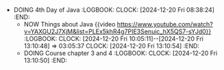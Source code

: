 - DOING 4th Day of Java
  :LOGBOOK:
  CLOCK: [2024-12-20 Fri 08:38:24]
  :END:
	- NOW Things about Java {{video https://www.youtube.com/watch?v=YAXGU2J7XjM&list=PLEx5khR4g7PIE3Senuic_hX5QS7-sYJd0}}
	  :LOGBOOK:
	  CLOCK: [2024-12-20 Fri 10:05:11]--[2024-12-20 Fri 13:10:48] =>  03:05:37
	  CLOCK: [2024-12-20 Fri 13:10:54]
	  :END:
	- DOING Course chapter 3 and 4
	  :LOGBOOK:
	  CLOCK: [2024-12-20 Fri 13:10:50]
	  :END: